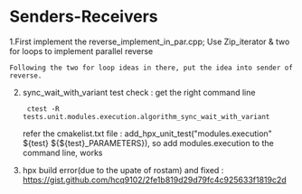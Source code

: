 # Senders-Receivers
1.First implement the reverse_implement_in_par.cpp; Use Zip_iterator & two for loops to implement parallel reverse 

    Following the two for loop ideas in there, put the idea into sender of reverse.



2. sync_wait_with_variant test check : get the right command line

        ctest -R tests.unit.modules.execution.algorithm_sync_wait_with_variant
        
    refer the cmakelist.txt file :
        add_hpx_unit_test("modules.execution" ${test} ${${test}_PARAMETERS}), so add modules.execution to the command line, works
        
 3. hpx build error(due to the upate of rostam) and fixed : https://gist.github.com/hcq9102/2fe1b819d29d79fc4c925633f1819c2d
    
